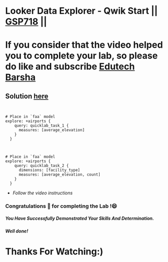 # Looker Data Explorer - Qwik Start || [GSP718](https://www.cloudskillsboost.google/focuses/16552?parent=catalog) ||

# If you consider that the video helped you to complete your lab, so please do like and subscribe [Edutech Barsha](https://www.youtube.com/@edutechbarsha)
## Solution [here](https://youtu.be/Fg3N5NcWKuU)
```


# Place in `faa` model
explore: +airports {
    query: quicklab_task_1 {
      measures: [average_elevation]
    }
  }



# Place in `faa` model
explore: +airports {
    query: quicklab_task_2 {
      dimensions: [facility_type]
      measures: [average_elevation, count]
    }
  }
```
-  *Follow the video instructions*

### Congratulations 🎉 for completing the Lab !😄

##### *You Have Successfully Demonstrated Your Skills And Determination.*

#### *Well done!*

# Thanks For Watching:)
